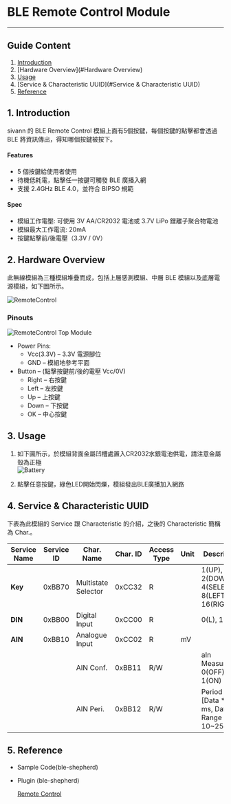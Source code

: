 # BLE Remote Control Module
---  

## Guide Content  

1. [Introduction](#Introduction)  
2. [Hardware Overview](#Hardware Overview)  
3. [Usage](#Usage)  
4. [Service & Characteristic UUID](#Service & Characteristic UUID)  
5. [Reference](#Reference)  


<a name="Introduction"></a>
## 1. Introduction  

sivann 的 BLE Remote Control 模組上面有5個按鍵，每個按鍵的點擊都會透過 BLE 將資訊傳出，得知哪個按鍵被按下。  

#### Features  
 * 5 個按鍵給使用者使用  
 * 待機低耗電，點擊任一按鍵可觸發 BLE 廣播入網  
 * 支援 2.4GHz BLE 4.0，並符合 BIPSO 規範  

#### Spec  
 * 模組工作電壓: 可使用 3V AA/CR2032 電池或 3.7V LiPo 鋰離子聚合物電池  
 * 模組最大工作電流: 20mA   
 * 按鍵點擊前/後電壓（3.3V / 0V）  


<a name="Hardware Overview"></a>
## 2. Hardware Overview  

此無線模組為三種模組堆疊而成，包括上層感測模組、中層 BLE 模組以及底層電源模組，如下圖所示。  

![RemoteControl](http://i.imgur.com/PxBDAJQl.png "RemoteControl")  

### Pinouts  
![RemoteControl Top Module](http://i.imgur.com/vEMSWk2m.png "RemoteControl Top Module")  

* Power Pins:  
  * Vcc(3.3V) – 3.3V 電源腳位  
  * GND – 模組地參考平面  
* Button – (點擊按鍵前/後的電壓 Vcc/0V)  
  * Right – 右按鍵  
  * Left – 左按鍵  
  * Up – 上按鍵  
  * Down – 下按鍵  
  * OK – 中心按鍵  


<a name="Usage"></a>
## 3. Usage  

1. 如下圖所示，於模組背面金屬凹槽處置入CR2032水銀電池供電，請注意金屬殼為正極  
![Battery](http://i.imgur.com/N79YOCmm.png "Battery")  

2. 點擊任意按鍵，綠色LED開始閃爍，模組發出BLE廣播加入網路  


<a name="Service & Characteristic UUID"></a>
## 4. Service & Characteristic UUID  

下表為此模組的 Service 跟 Characteristic 的介紹，之後的 Characteristic 簡稱為 Char.。  

|  Service Name  |  Service ID  |  Char. Name           |  Char. ID  |  Access Type  |  Unit  |  Description                                              |  
|----------------|--------------|-----------------------|------------|---------------|--------|-----------------------------------------------------------|  
|  **Key**       |   0xBB70     |  Multistate Selector  |  0xCC32    |  R            |        |  1(UP), 2(DOWN), 4(SELECT), 8(LEFT), 16(RIGHT)            |  
|  **DIN**       |   0xBB00     |  Digital Input        |  0xCC00    |  R            |        |  0(L), 1(H)                                               |  
|  **AIN**       |   0xBB10     |  Analogue Input       |  0xCC02    |  R            |  mV    |                                                           |  
|                |              |  AIN Conf.            |  0xBB11    |  R/W          |        |  aIn Measurment. 0(OFF), 1(ON)                            |  
|                |              |  AIN Peri.            |  0xBB12    |  R/W          |        |  Period = [Data * 10] ms, Data Range : 10~255             |  

<a name="Reference"></a>
## 5. Reference  

*  Sample Code(ble-shepherd)  


*  Plugin (ble-shepherd)  

   [Remote Control](https://github.com/bluetoother/bshep-plugin-sivann-remotecontrol/blob/master/index.js "Remote Control")  
